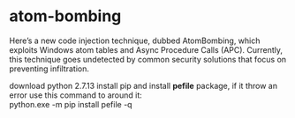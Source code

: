 # atom-bombing
Here’s a new code injection technique, dubbed AtomBombing, which exploits Windows atom tables and Async Procedure Calls (APC). Currently, this technique goes undetected by common security solutions that focus on preventing infiltration.


download python 2.7.13 install pip and install **pefile** package, if it throw an error use this command to around it:<br>
python.exe -m pip install pefile -q
